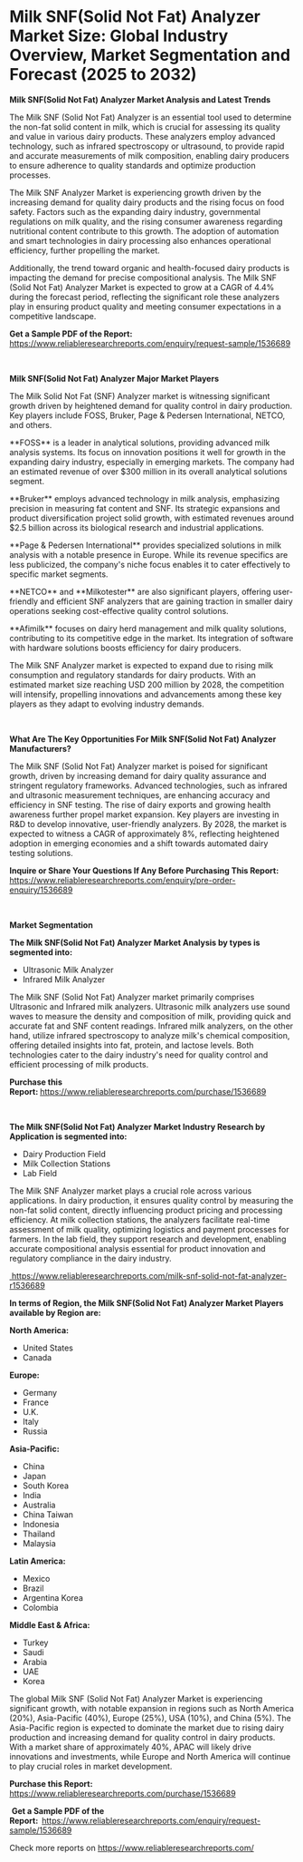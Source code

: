 <p><h1>Milk SNF(Solid Not Fat) Analyzer Market Size: Global Industry Overview, Market Segmentation and Forecast (2025 to 2032)</h1></p><p><strong>Milk SNF(Solid Not Fat) Analyzer Market Analysis and Latest Trends</strong></p>
<p><p>The Milk SNF (Solid Not Fat) Analyzer is an essential tool used to determine the non-fat solid content in milk, which is crucial for assessing its quality and value in various dairy products. These analyzers employ advanced technology, such as infrared spectroscopy or ultrasound, to provide rapid and accurate measurements of milk composition, enabling dairy producers to ensure adherence to quality standards and optimize production processes.</p><p>The Milk SNF Analyzer Market is experiencing growth driven by the increasing demand for quality dairy products and the rising focus on food safety. Factors such as the expanding dairy industry, governmental regulations on milk quality, and the rising consumer awareness regarding nutritional content contribute to this growth. The adoption of automation and smart technologies in dairy processing also enhances operational efficiency, further propelling the market.</p><p>Additionally, the trend toward organic and health-focused dairy products is impacting the demand for precise compositional analysis. The Milk SNF (Solid Not Fat) Analyzer Market is expected to grow at a CAGR of 4.4% during the forecast period, reflecting the significant role these analyzers play in ensuring product quality and meeting consumer expectations in a competitive landscape.</p></p>
<p><strong>Get a Sample PDF of the Report:&nbsp;</strong> <a href="https://www.reliableresearchreports.com/enquiry/request-sample/1536689?utm_campaign=3353&utm_medium=2&utm_source=Github&utm_content=ia&utm_term=11042025&utm_id=milk-snfsolid-not-fat-analyzer">https://www.reliableresearchreports.com/enquiry/request-sample/1536689</a></p>
<p>&nbsp;</p>
<p><strong>Milk SNF(Solid Not Fat) Analyzer Major Market Players</strong></p>
<p><p>The Milk Solid Not Fat (SNF) Analyzer market is witnessing significant growth driven by heightened demand for quality control in dairy production. Key players include FOSS, Bruker, Page & Pedersen International, NETCO, and others.</p><p>**FOSS** is a leader in analytical solutions, providing advanced milk analysis systems. Its focus on innovation positions it well for growth in the expanding dairy industry, especially in emerging markets. The company had an estimated revenue of over $300 million in its overall analytical solutions segment.</p><p>**Bruker** employs advanced technology in milk analysis, emphasizing precision in measuring fat content and SNF. Its strategic expansions and product diversification project solid growth, with estimated revenues around $2.5 billion across its biological research and industrial applications.</p><p>**Page & Pedersen International** provides specialized solutions in milk analysis with a notable presence in Europe. While its revenue specifics are less publicized, the company's niche focus enables it to cater effectively to specific market segments.</p><p>**NETCO** and **Milkotester** are also significant players, offering user-friendly and efficient SNF analyzers that are gaining traction in smaller dairy operations seeking cost-effective quality control solutions.</p><p>**Afimilk** focuses on dairy herd management and milk quality solutions, contributing to its competitive edge in the market. Its integration of software with hardware solutions boosts efficiency for dairy producers.</p><p>The Milk SNF Analyzer market is expected to expand due to rising milk consumption and regulatory standards for dairy products. With an estimated market size reaching USD 200 million by 2028, the competition will intensify, propelling innovations and advancements among these key players as they adapt to evolving industry demands.</p></p>
<p>&nbsp;</p>
<p><strong>What Are The Key Opportunities For Milk SNF(Solid Not Fat) Analyzer Manufacturers?</strong></p>
<p><p>The Milk SNF (Solid Not Fat) Analyzer market is poised for significant growth, driven by increasing demand for dairy quality assurance and stringent regulatory frameworks. Advanced technologies, such as infrared and ultrasonic measurement techniques, are enhancing accuracy and efficiency in SNF testing. The rise of dairy exports and growing health awareness further propel market expansion. Key players are investing in R&D to develop innovative, user-friendly analyzers. By 2028, the market is expected to witness a CAGR of approximately 8%, reflecting heightened adoption in emerging economies and a shift towards automated dairy testing solutions.</p></p>
<p><strong>Inquire or Share Your Questions If Any Before Purchasing This Report:</strong> <a href="https://www.reliableresearchreports.com/enquiry/pre-order-enquiry/1536689?utm_campaign=3353&utm_medium=2&utm_source=Github&utm_content=ia&utm_term=11042025&utm_id=milk-snfsolid-not-fat-analyzer">https://www.reliableresearchreports.com/enquiry/pre-order-enquiry/1536689</a></p>
<p>&nbsp;</p>
<p><strong>Market Segmentation</strong></p>
<p><strong>The Milk SNF(Solid Not Fat) Analyzer Market Analysis by types is segmented into:</strong></p>
<p><ul><li>Ultrasonic Milk Analyzer</li><li>Infrared Milk Analyzer</li></ul></p>
<p><p>The Milk SNF (Solid Not Fat) Analyzer market primarily comprises Ultrasonic and Infrared milk analyzers. Ultrasonic milk analyzers use sound waves to measure the density and composition of milk, providing quick and accurate fat and SNF content readings. Infrared milk analyzers, on the other hand, utilize infrared spectroscopy to analyze milk's chemical composition, offering detailed insights into fat, protein, and lactose levels. Both technologies cater to the dairy industry's need for quality control and efficient processing of milk products.</p></p>
<p><strong>Purchase this Report:&nbsp;</strong><a href="https://www.reliableresearchreports.com/purchase/1536689?utm_campaign=3353&utm_medium=2&utm_source=Github&utm_content=ia&utm_term=11042025&utm_id=milk-snfsolid-not-fat-analyzer">https://www.reliableresearchreports.com/purchase/1536689</a></p>
<p>&nbsp;</p>
<p><strong>The Milk SNF(Solid Not Fat) Analyzer Market Industry Research by Application is segmented into:</strong></p>
<p><ul><li>Dairy Production Field</li><li>Milk Collection Stations</li><li>Lab Field</li></ul></p>
<p><p>The Milk SNF Analyzer market plays a crucial role across various applications. In dairy production, it ensures quality control by measuring the non-fat solid content, directly influencing product pricing and processing efficiency. At milk collection stations, the analyzers facilitate real-time assessment of milk quality, optimizing logistics and payment processes for farmers. In the lab field, they support research and development, enabling accurate compositional analysis essential for product innovation and regulatory compliance in the dairy industry.</p></p>
<p><a href="https://www.reliableresearchreports.com/milk-snf-solid-not-fat-analyzer-r1536689?utm_campaign=3353&utm_medium=2&utm_source=Github&utm_content=ia&utm_term=11042025&utm_id=milk-snfsolid-not-fat-analyzer">&nbsp;https://www.reliableresearchreports.com/milk-snf-solid-not-fat-analyzer-r1536689</a></p>
<p><strong>In terms of Region, the Milk SNF(Solid Not Fat) Analyzer Market Players available by Region are:</strong></p>
<p>
    <p> <strong> North America: </strong>
        <ul>
            <li>United States</li>
            <li>Canada</li>
        </ul>
        </p> 
    <p> <strong> Europe: </strong>
        <ul>
            <li>Germany</li>
            <li>France</li>
            <li>U.K.</li>
            <li>Italy</li>
            <li>Russia</li>
        </ul>
        </p> 
    <p> <strong> Asia-Pacific: </strong>
        <ul>
            <li>China</li>
            <li>Japan</li>
            <li>South Korea</li>
            <li>India</li>
            <li>Australia</li>
            <li>China Taiwan</li>
            <li>Indonesia</li>
            <li>Thailand</li>
            <li>Malaysia</li>
        </ul>
        </p> 
    <p> <strong> Latin America: </strong>
        <ul>
            <li>Mexico</li>
            <li>Brazil</li>
            <li>Argentina Korea</li>
            <li>Colombia</li>
        </ul>
        </p> 
    <p> <strong> Middle East & Africa: </strong>
        <ul>
            <li>Turkey</li>
            <li>Saudi</li>
            <li>Arabia</li>
            <li>UAE</li>
            <li>Korea</li>
        </ul>
    </p>
    </p>
<p><p>The global Milk SNF (Solid Not Fat) Analyzer Market is experiencing significant growth, with notable expansion in regions such as North America (20%), Asia-Pacific (40%), Europe (25%), USA (10%), and China (5%). The Asia-Pacific region is expected to dominate the market due to rising dairy production and increasing demand for quality control in dairy products. With a market share of approximately 40%, APAC will likely drive innovations and investments, while Europe and North America will continue to play crucial roles in market development.</p></p>
<p><strong>Purchase this Report: </strong><a href="https://www.reliableresearchreports.com/purchase/1536689?utm_campaign=3353&utm_medium=2&utm_source=Github&utm_content=ia&utm_term=11042025&utm_id=milk-snfsolid-not-fat-analyzer">https://www.reliableresearchreports.com/purchase/1536689</a></p>
<p>&nbsp;<strong>Get a Sample PDF of the Report:&nbsp;&nbsp;</strong><a href="https://www.reliableresearchreports.com/enquiry/request-sample/1536689?utm_campaign=3353&utm_medium=2&utm_source=Github&utm_content=ia&utm_term=11042025&utm_id=milk-snfsolid-not-fat-analyzer">https://www.reliableresearchreports.com/enquiry/request-sample/1536689</a></p>
<p><strong></strong></p>
<p>Check more reports on <a href="https://www.reliableresearchreports.com/?utm_campaign=3353&utm_medium=2&utm_source=Github&utm_content=ia&utm_term=11042025&utm_id=milk-snfsolid-not-fat-analyzer">https://www.reliableresearchreports.com/</a></p>
